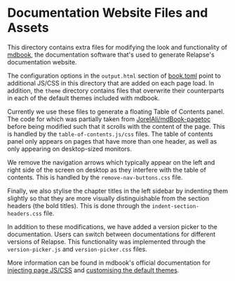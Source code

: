 # Documentation Website Files and Assets

This directory contains extra files for modifying the look and functionality of 
[mdbook](https://github.com/rust-lang/mdBook), the documentation software that's
used to generate Relapse's documentation website.

The configuration options in the `output.html` section of [book.toml](../../book.toml)
point to additional JS/CSS in this directory that are added on each page load. In
addition, the `theme` directory contains files that overwrite their counterparts in
each of the default themes included with mdbook.

Currently we use these files to generate a floating Table of Contents panel. The code for
which was partially taken from
[JorelAli/mdBook-pagetoc](https://github.com/JorelAli/mdBook-pagetoc/)
before being modified such that it scrolls with the content of the page. This is handled
by the `table-of-contents.js/css` files. The table of contents panel only appears on pages
that have more than one header, as well as only appearing on desktop-sized monitors.

We remove the navigation arrows which typically appear on the left and right side of the
screen on desktop as they interfere with the table of contents. This is handled by
the `remove-nav-buttons.css` file.

Finally, we also stylise the chapter titles in the left sidebar by indenting them
slightly so that they are more visually distinguishable from the section headers
(the bold titles). This is done through the `indent-section-headers.css` file.

In addition to these modifications, we have added a version picker to the documentation.
Users can switch between documentations for different versions of Relapse.
This functionality was implemented through the `version-picker.js` and
`version-picker.css` files.

More information can be found in mdbook's official documentation for
[injecting page JS/CSS](https://rust-lang.github.io/mdBook/format/config.html)
and
[customising the default themes](https://rust-lang.github.io/mdBook/format/theme/index.html).